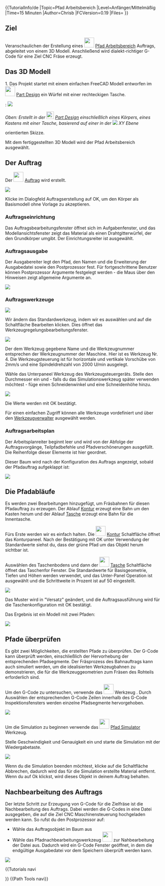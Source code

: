 


{{TutorialInfo/de
|Topic=Pfad Arbeitsbereich
|Level=Anfänger/Mittelmäßig
|Time=15 Minuten
|Author=Chrisb
|FCVersion=0.19
|Files=
}}

## Ziel

Veranschaulichen der Erstellung eines <img alt="" src=images/Workbench_Path.svg  style="width:32px;"> [Pfad Arbeitsbereich](Path_Workbench/de.md) Auftrags, abgeleitet von einem 3D Modell. Anschließend wird dialekt-richtiger G-Code für eine Ziel CNC Fräse erzeugt.

## Das 3D Modell 

1\. Das Projekt startet mit einem einfachen FreeCAD Modell entworfen im <img alt="" src=images/Workbench_PartDesign.svg  style="width:32px;"> [Part Design](PartDesign_Workbench/de.md) ein Würfel mit einer rechteckigen Tasche.

:   ![](images/Path-SquarePocketModel.png )


*Oben: Erstellt in der <img src="images/Workbench_PartDesign.svg" width=24px> 
 [Part Design](PartDesign_Workbench/de.md) einschließlich eines Körpers, eines Kastens mit einer Tasche, basierend auf einer in der  **![](images/)* XY Ebene**

orientierten Skizze.


<div class="mw-translate-fuzzy">

Mit dem fertiggestellten 3D Modell wird der Pfad Arbeitsbereich ausgewählt.


</div>


<div class="mw-translate-fuzzy">

## Der Auftrag 

Der <img alt="" src=images/Path_Job.svg  style="width:32px;"> [Auftrag](Path_Job/de.md) wird erstellt.


</div>


<div class="mw-translate-fuzzy">

![](images/Path-JobCreationDialog.png )


</div>


<div class="mw-translate-fuzzy">

Klicke im Dialogfeld Auftragserstellung auf OK, um den Körper als Basismodell ohne Vorlage zu akzeptieren.


</div>

### Auftragseinrichtung


<div class="mw-translate-fuzzy">

Das Auftragsbearbeitungsfenster öffnet sich im Aufgabenfenster, und das Modellansichtsfenster zeigt das Material als einen Drahtgitterwürfel, der den Grundkörper umgibt. Der Einrichtungsreiter ist ausgewählt.


</div>

### Auftragsausgabe


<div class="mw-translate-fuzzy">

Der Ausgabereiter legt den Pfad, den Namen und die Erweiterung der Ausgabedatei sowie den Postprozessor fest. Für fortgeschrittene Benutzer können Postprozessor Argumente festgelegt werden - die Maus über den Hinweisen zeigt allgemeine Argumente an.


</div>


<div class="mw-translate-fuzzy">

![](images/Path-JobOutput.png )


</div>

### Auftragswerkzeuge


<div class="mw-translate-fuzzy">

![](images/Path-JobTools.png )


</div>


<div class="mw-translate-fuzzy">

Wir ändern das Standardwerkzeug, indem wir es auswählen und auf die Schaltfläche Bearbeiten klicken. Dies öffnet das Werkzeugregelungsbearbeitungsfenster.


</div>


<div class="mw-translate-fuzzy">

![](images/Path-ToolConfig.gif )


</div>


<div class="mw-translate-fuzzy">

Der dem Werkzeug gegebene Name und die Werkzeugnummer entsprechen der Werkzeugnummer der Maschine. Hier ist es Werkzeug Nr. 4. Die Werkzeugsteuerung ist für horizontale und vertikale Vorschübe von 2mm/s und eine Spindeldrehzahl von 2000 U/min ausgelegt.


</div>


<div class="mw-translate-fuzzy">

Wähle das Unterpaneel Werkzeug des Werkzeugsteuergeräts. Stelle den Durchmesser ein und - falls du das Simulationswerkzeug später verwenden möchtest - füge einen Schneidenwinkel und eine Schneidenhöhe hinzu.


</div>


<div class="mw-translate-fuzzy">

![](images/Path-ToolAdd.gif )


</div>


<div class="mw-translate-fuzzy">

Die Werte werden mit OK bestätigt.


</div>


<div class="mw-translate-fuzzy">

Für einen einfachen Zugriff können alle Werkzeuge vordefiniert und über den [Werkzeugverwalter](Path_EditToolsTable/de.md) ausgewählt werden.


</div>

### Auftragsarbeitsplan


<div class="mw-translate-fuzzy">

Der Arbeitsplanreiter beginnt leer und wird von der Abfolge der Auftragsvorgänge, Teilpfadbefehle und Pfadverschönerungen ausgefüllt. Die Reihenfolge dieser Elemente ist hier geordnet.


</div>

Dieser Baum wird nach der Konfiguration des Auftrags angezeigt, sobald der Pfadauftrag aufgeklappt ist:


<div class="mw-translate-fuzzy">

![](images/Path-TreeWithJob.png )


</div>

## Die Pfadabläufe 


<div class="mw-translate-fuzzy">

Es werden zwei Bearbeitungen hinzugefügt, um Fräsbahnen für diesen Pfadauftrag zu erzeugen. Der Ablauf [Kontur](Path_Contour/de.md) erzeugt eine Bahn um den Kasten herum und der Ablauf [Tasche](ath_Pocket_Shape/de.md) erzeugt eine Bahn für die Innentasche.


</div>


<div class="mw-translate-fuzzy">

Fürs Erste werden wir es einfach halten. Die <img alt="" src=images/Path_Profile.svg  style="width:32px;"> [Kontur](Path_Contour/de.md) Schaltfläche öffnet das Konturpaneel. Nach der Bestätigung mit OK unter Verwendung der Standardwerte siehst du, dass der grüne Pfad um das Objekt herum sichtbar ist.


</div>


<div class="mw-translate-fuzzy">

Auswählen des Taschenbodens und dann der <img alt="" src=images/Path_Pocket.svg  style="width:32px;"> [Tasche](Path_Pocket_Shape/de.md) Schaltfläche öffnet das Taschenfor Fenster. Die Standardwerte für Basisgeometrie, Tiefen und Höhen werden verwendet, und das Unter-Panel Operation ist ausgewählt und die Schrittweite in Prozent ist auf 50 eingestellt.


</div>


<div class="mw-translate-fuzzy">

![](images/Path-PocketOperation.gif )


</div>


<div class="mw-translate-fuzzy">

Das Muster wird in \"Versatz\" geändert, und die Auftragsausführung wird für die Taschenkonfiguration mit OK bestätigt.


</div>

Das Ergebnis ist ein Modell mit zwei Pfaden:


<div class="mw-translate-fuzzy">

![](images/Path-WalkThroughResult.gif )


</div>

## Pfade überprüfen 

Es gibt zwei Möglichkeiten, die erstellten Pfade zu überprüfen. Der G-Code kann überprüft werden, einschließlich der Hervorhebung der entsprechenden Pfadsegmente. Der Fräsprozess des Bahnauftrags kann auch simuliert werden, um die idealisierten Werkzeugbahnen zu demonstrieren, die für die Werkzeuggeometrien zum Fräsen des Rohteils erforderlich sind.


<div class="mw-translate-fuzzy">

Um den G-Code zu untersuchen, verwende das <img alt="" src=images/Path_Inspect.svg  style="width:32px;"> Werkzeug . Durch Auswählen der entsprechenden G-Code Zeilen innerhalb des G-Code Inspektionsfensters werden einzelne Pfadsegmente hervorgehoben.

![](images/Path-InspectWindow.gif )


</div>


<div class="mw-translate-fuzzy">

Um die Simulation zu beginnen verwende das <img alt="" src=images/Path_Simulator.svg  style="width:32px;"> [Pfad Simulator](Path_Simulator/de.md) Werkzeug.


</div>


<div class="mw-translate-fuzzy">

Stelle Geschwindigkeit und Genauigkeit ein und starte die Simulation mit der Wiedergabetaste.


</div>


<div class="mw-translate-fuzzy">

![](images/Path-Simulation.gif )


</div>


<div class="mw-translate-fuzzy">

Wenn du die Simulation beenden möchtest, klicke auf die Schaltfläche Abbrechen, dadurch wird das für die Simulation erstellte Material entfernt. Wenn du auf Ok klickst, wird dieses Objekt in deinem Auftrag behalten.


</div>

## Nachbearbeitung des Auftrags 

Der letzte Schritt zur Erzeugung von G-Code für die Zielfräse ist die Nachbearbeitung des Auftrags. Dabei werden die G-Codes in eine Datei ausgegeben, die auf die Ziel CNC Maschinensteuerung hochgeladen werden kann. So rufst du den Postprozessor auf:


<div class="mw-translate-fuzzy">

-   Wähle das Auftragsobjekt im Baum aus
-   Wähle das Pfadnachbearbeitungswerkzeug <img alt="" src=images/Path_PostProcess.svg  style="width:32px;"> zur Nahbearbeitung der Datei aus. Dadurch wird ein G-Code Fenster geöffnet, in dem die endgültige Ausgabedatei vor dem Speichern überprüft werden kann.


</div>


<div class="mw-translate-fuzzy">

![](images/Path-PostOutput.gif )


</div>


{{Tutorials navi

}} {{Path Tools navi}} 
